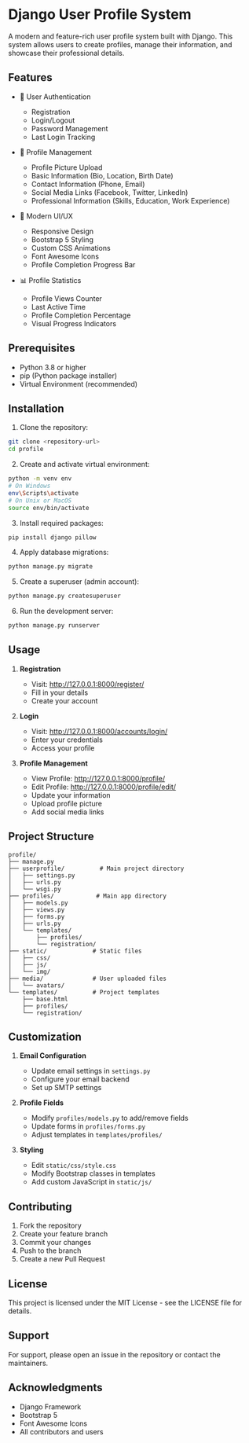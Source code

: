# Django User Profile System

A modern and feature-rich user profile system built with Django. This system allows users to create profiles, manage their information, and showcase their professional details.

## Features

- 🔐 User Authentication
  - Registration
  - Login/Logout
  - Password Management
  - Last Login Tracking

- 👤 Profile Management
  - Profile Picture Upload
  - Basic Information (Bio, Location, Birth Date)
  - Contact Information (Phone, Email)
  - Social Media Links (Facebook, Twitter, LinkedIn)
  - Professional Information (Skills, Education, Work Experience)

- 🎨 Modern UI/UX
  - Responsive Design
  - Bootstrap 5 Styling
  - Custom CSS Animations
  - Font Awesome Icons
  - Profile Completion Progress Bar

- 📊 Profile Statistics
  - Profile Views Counter
  - Last Active Time
  - Profile Completion Percentage
  - Visual Progress Indicators

## Prerequisites

- Python 3.8 or higher
- pip (Python package installer)
- Virtual Environment (recommended)

## Installation

1. Clone the repository:
```bash
git clone <repository-url>
cd profile
```

2. Create and activate virtual environment:
```bash
python -m venv env
# On Windows
env\Scripts\activate
# On Unix or MacOS
source env/bin/activate
```

3. Install required packages:
```bash
pip install django pillow
```

4. Apply database migrations:
```bash
python manage.py migrate
```

5. Create a superuser (admin account):
```bash
python manage.py createsuperuser
```

6. Run the development server:
```bash
python manage.py runserver
```

## Usage

1. **Registration**
   - Visit: http://127.0.0.1:8000/register/
   - Fill in your details
   - Create your account

2. **Login**
   - Visit: http://127.0.0.1:8000/accounts/login/
   - Enter your credentials
   - Access your profile

3. **Profile Management**
   - View Profile: http://127.0.0.1:8000/profile/
   - Edit Profile: http://127.0.0.1:8000/profile/edit/
   - Update your information
   - Upload profile picture
   - Add social media links

## Project Structure

```
profile/
├── manage.py
├── userprofile/          # Main project directory
│   ├── settings.py
│   ├── urls.py
│   └── wsgi.py
├── profiles/            # Main app directory
│   ├── models.py
│   ├── views.py
│   ├── forms.py
│   ├── urls.py
│   └── templates/
│       ├── profiles/
│       └── registration/
├── static/             # Static files
│   ├── css/
│   ├── js/
│   └── img/
├── media/              # User uploaded files
│   └── avatars/
└── templates/          # Project templates
    ├── base.html
    ├── profiles/
    └── registration/
```

## Customization

1. **Email Configuration**
   - Update email settings in `settings.py`
   - Configure your email backend
   - Set up SMTP settings

2. **Profile Fields**
   - Modify `profiles/models.py` to add/remove fields
   - Update forms in `profiles/forms.py`
   - Adjust templates in `templates/profiles/`

3. **Styling**
   - Edit `static/css/style.css`
   - Modify Bootstrap classes in templates
   - Add custom JavaScript in `static/js/`

## Contributing

1. Fork the repository
2. Create your feature branch
3. Commit your changes
4. Push to the branch
5. Create a new Pull Request

## License

This project is licensed under the MIT License - see the LICENSE file for details.

## Support

For support, please open an issue in the repository or contact the maintainers.

## Acknowledgments

- Django Framework
- Bootstrap 5
- Font Awesome Icons
- All contributors and users 